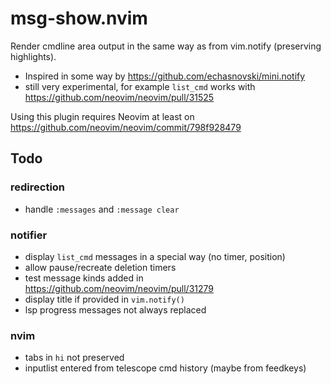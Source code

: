 # msg-show.nvim
Render cmdline area output in the same way as from vim.notify (preserving highlights). 

- Inspired in some way by https://github.com/echasnovski/mini.notify
- still very experimental, for example `list_cmd` works with https://github.com/neovim/neovim/pull/31525

Using this plugin requires Neovim at least on https://github.com/neovim/neovim/commit/798f928479

## Todo
### redirection
- handle `:messages` and `:message clear`
### notifier
- display `list_cmd` messages in a special way (no timer, position)
- allow pause/recreate deletion timers
- test message kinds added in https://github.com/neovim/neovim/pull/31279
- display title if provided in `vim.notify()`
- lsp progress messages not always replaced
### nvim
- tabs in `hi` not preserved
- inputlist entered from telescope cmd history (maybe from feedkeys)
